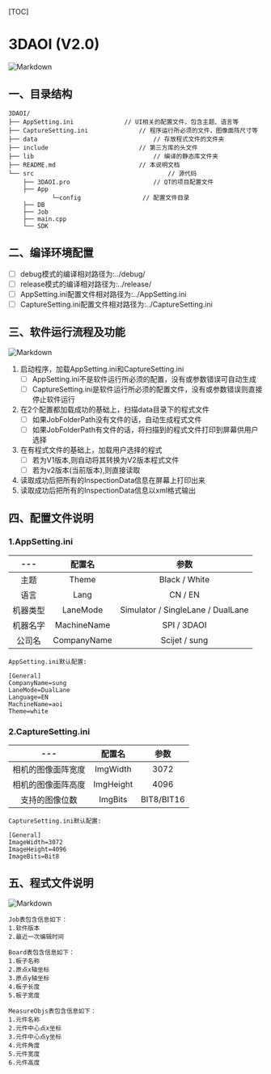 [TOC]
# 3DAOI (V2.0)

![Markdown](http://i2.cfimg.com/602518/9c91ab6b2957e04b.png)

## 一、目录结构

```
3DAOI/
├── AppSetting.ini             	// UI相关的配置文件，包含主题、语言等
├── CaptureSetting.ini          	// 程序运行所必须的文件，图像面阵尺寸等
├── data                       			// 存放程式文件的文件夹
├── include                  		// 第三方库的头文件
├── lib                            		// 编译的静态库文件夹
├── README.md                   	// 本说明文档
└── src                         			// 源代码
    ├── 3DAOI.pro                   	// QT的项目配置文件
    ├── App
     		└─config				 // 配置文件目录
    ├── DB 
    ├── Job
    ├── main.cpp
    └── SDK
```

## 二、编译环境配置

- [ ] debug模式的编译相对路径为:../debug/
- [ ] release模式的编译相对路径为:../release/
- [ ] AppSetting.ini配置文件相对路径为:../AppSetting.ini
- [ ] CaptureSetting.ini配置文件相对路径为:../CaptureSetting.ini

## 三、软件运行流程及功能

![Markdown](http://i4.cfimg.com/602518/9257849502e910d0.png)

1. 启动程序，加载AppSetting.ini和CaptureSetting.ini
    - [ ] AppSetting.ini不是软件运行所必须的配置，没有或参数错误可自动生成
    - [ ] CaptureSetting.ini是软件运行所必须的配置文件，没有或参数错误则直接停止软件运行
2. 在2个配置都加载成功的基础上，扫描data目录下的程式文件
    - [ ] 如果JobFolderPath没有文件的话，自动生成程式文件
    - [ ] 如果JobFolderPath有文件的话，将扫描到的程式文件打印到屏幕供用户选择
3. 在有程式文件的基础上，加载用户选择的程式
    - [ ] 若为V1版本,则自动将其转换为V2版本程式文件
    - [ ] 若为v2版本(当前版本),则直接读取
4. 读取成功后把所有的InspectionData信息在屏幕上打印出来
5. 读取成功后把所有的InspectionData信息以xml格式输出

## 四、配置文件说明

### 1.AppSetting.ini

---      | 配置名       |  参数
:---:    |:---:         |:---:
主题	  | Theme        |  Black / White
语言	  | Lang         |  CN / EN
机器类型 | LaneMode     |  Simulator / SingleLane / DualLane
机器名字 | MachineName  |  SPI / 3DAOI
公司名	  | CompanyName  |  Scijet / sung


    AppSetting.ini默认配置:
    
    [General]
    CompanyName=sung
    LaneMode=DualLane
    Language=EN
    MachineName=aoi
    Theme=white

### 2.CaptureSetting.ini
---                 |   配置名          |  参数
:---:               |   :---:           |  :---:
相机的图像面阵宽度  |   ImgWidth        |  3072
 相机的图像面阵高度 |  	ImgHeight       |  4096
支持的图像位数		|	ImgBits         |  BIT8/BIT16


    CaptureSetting.ini默认配置:
    
    [General]
    ImageWidth=3072
    ImageHeight=4096
    ImageBits=Bit8

## 五、程式文件说明

![Markdown](http://i1.cfimg.com/602518/7da3cc6fca0dcd39.jpg)


    Job表包含信息如下：
    1.软件版本
    2.最近一次编辑时间
    
    Board表包含信息如下：
    1.板子名称
    2.原点x轴坐标
    3.原点y轴坐标
    4.板子长度
    5.板子宽度
    
    MeasureObjs表包含信息如下：
    1.元件名称
    2.元件中心点x坐标
    3.元件中心点y坐标
    4.元件角度
    5.元件宽度
    6.元件高度

